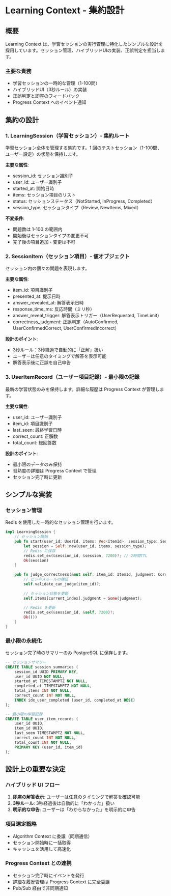 # Learning Context - 集約設計

## 概要

Learning Context は、学習セッションの実行管理に特化したシンプルな設計を採用しています。セッション管理、ハイブリッドUIの実装、正誤判定を担当します。

### 主要な責務

- 学習セッションの一時的な管理（1-100問）
- ハイブリッドUI（3秒ルール）の実装
- 正誤判定と即座のフィードバック
- Progress Context へのイベント通知

## 集約の設計

### 1. LearningSession（学習セッション）- 集約ルート

学習セッション全体を管理する集約です。1 回のテストセッション（1-100問、ユーザー設定）の状態を保持します。

**主要な属性**:

- session_id: セッション識別子
- user_id: ユーザー識別子
- started_at: 開始日時
- items: セッション項目のリスト
- status: セッションステータス（NotStarted, InProgress, Completed）
- session_type: セッションタイプ（Review, NewItems, Mixed）

**不変条件**:

- 問題数は 1-100 の範囲内
- 開始後はセッションタイプの変更不可
- 完了後の項目追加・変更は不可

### 2. SessionItem（セッション項目）- 値オブジェクト

セッション内の個々の問題を表現します。

**主要な属性**:

- item_id: 項目識別子
- presented_at: 提示日時
- answer_revealed_at: 解答表示日時
- response_time_ms: 反応時間（ミリ秒）
- answer_reveal_trigger: 解答表示トリガー（UserRequested, TimeLimit）
- correctness_judgment: 正誤判定（AutoConfirmed, UserConfirmedCorrect, UserConfirmedIncorrect）

**設計のポイント**:

- 3秒ルール：3秒経過で自動的に「正解」扱い
- ユーザーは任意のタイミングで解答を表示可能
- 解答表示後に正誤を自己申告

### 3. UserItemRecord（ユーザー項目記録）- 最小限の記録

最新の学習状態のみを保持します。詳細な履歴は Progress Context が管理します。

**主要な属性**:

- user_id: ユーザー識別子
- item_id: 項目識別子
- last_seen: 最終学習日時
- correct_count: 正解数
- total_count: 総回答数

**設計のポイント**:

- 最小限のデータのみ保持
- 習熟度の詳細は Progress Context で管理
- セッション完了時に更新

## シンプルな実装

### セッション管理

Redis を使用した一時的なセッション管理を行います。

```rust
impl LearningSession {
    // セッション開始
    pub fn start(user_id: UserId, items: Vec<ItemId>, session_type: SessionType) -> Result<Self> {
        let session = Self::new(user_id, items, session_type);
        // Redis に保存
        redis.set_ex(&session_id, &session, 7200)?; // 2時間TTL
        Ok(session)
    }
    
    pub fn judge_correctness(&mut self, item_id: ItemId, judgment: CorrectnessJudgment) -> Result<()> {
        // ビジネスルールの検証
        self.validate_can_judge(item_id)?;
        
        // セッション状態を更新
        self.items[current_index].judgment = Some(judgment);
        
        // Redis を更新
        redis.set_ex(&session_id, &self, 7200)?;
        Ok(())
    }
}
```

### 最小限の永続化

セッション完了時のサマリーのみ PostgreSQL に保存します。

```sql
-- セッションサマリー
CREATE TABLE session_summaries (
    session_id UUID PRIMARY KEY,
    user_id UUID NOT NULL,
    started_at TIMESTAMPTZ NOT NULL,
    completed_at TIMESTAMPTZ NOT NULL,
    total_items INT NOT NULL,
    correct_count INT NOT NULL,
    INDEX idx_user_completed (user_id, completed_at DESC)
);

-- 最小限の学習記録  
CREATE TABLE user_item_records (
    user_id UUID,
    item_id UUID,
    last_seen TIMESTAMPTZ NOT NULL,
    correct_count INT NOT NULL,
    total_count INT NOT NULL,
    PRIMARY KEY (user_id, item_id)
);
```

## 設計上の重要な決定

### ハイブリッド UI フロー

1. **即座の解答表示**: ユーザーは任意のタイミングで解答を確認可能
2. **3秒ルール**: 3秒経過後は自動的に「わかった」扱い
3. **明示的な申告**: ユーザーは「わからなかった」を明示的に申告

### 項目選定戦略

- Algorithm Context に委譲（同期通信）
- セッション開始時に一括取得
- キャッシュを活用して高速化

### Progress Context との連携

- セッション完了時にイベントを発行
- 詳細な履歴管理は Progress Context に完全委譲
- Pub/Sub 経由で非同期通知
